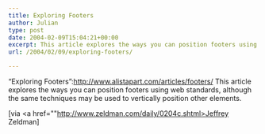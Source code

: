 ```yaml
---
title: Exploring Footers
author: Julian
type: post
date: 2004-02-09T15:04:21+00:00
excerpt: This article explores the ways you can position footers using web standards, although the same techniques may be used to vertically position other elements.
url: /2004/02/09/exploring-footers/

---
```

&#8220;Exploring Footers&#8221;:http://www.alistapart.com/articles/footers/ This article explores the ways you can position footers using web standards, although the same techniques may be used to vertically position other elements.
  
<!--more-->


  
[via <a href=""http://www.zeldman.com/daily/0204c.shtml>Jeffrey Zeldman</a>]